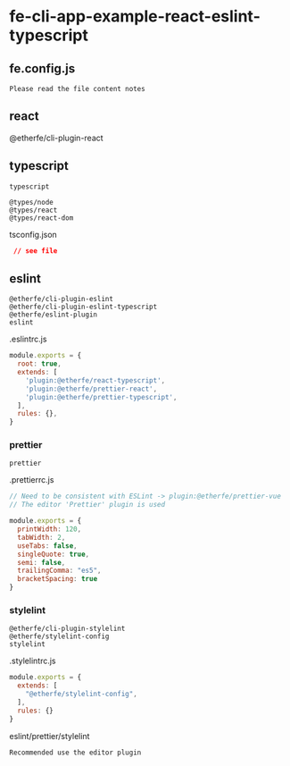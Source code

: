 

# fe-cli-app-example-react-eslint-typescript

## fe.config.js
```
Please read the file content notes
```

## react
@etherfe/cli-plugin-react

## typescript
```
typescript  

@types/node  
@types/react  
@types/react-dom  
```

tsconfig.json



```json
 // see file
```
## eslint

```
@etherfe/cli-plugin-eslint  
@etherfe/cli-plugin-eslint-typescript  
@etherfe/eslint-plugin  
eslint  
```


.eslintrc.js

```js
module.exports = {
  root: true,
  extends: [
    'plugin:@etherfe/react-typescript',
    'plugin:@etherfe/prettier-react',
    'plugin:@etherfe/prettier-typescript',
  ],
  rules: {},
}

```

### prettier

```
prettier
```

.prettierrc.js

```js
// Need to be consistent with ESLint -> plugin:@etherfe/prettier-vue
// The editor 'Prettier' plugin is used

module.exports = {
  printWidth: 120,
  tabWidth: 2,
  useTabs: false,
  singleQuote: true,
  semi: false,
  trailingComma: "es5",
  bracketSpacing: true
}
```
### stylelint

```
@etherfe/cli-plugin-stylelint  
@etherfe/stylelint-config
stylelint  
```

.stylelintrc.js
```js
module.exports = {
  extends: [
    "@etherfe/stylelint-config",
  ],
  rules: {}
}

```

eslint/prettier/stylelint
```
Recommended use the editor plugin
```